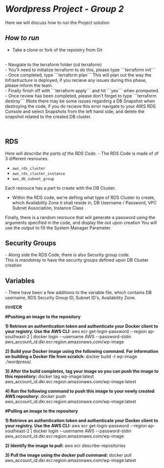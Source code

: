 <em><h1>Wordpress Project - Group 2</h1></em>
Here we will discuss how to run the Project solution

<em><h2>How to run</h2><p></em>
- Take a clone or fork of the repoistry from Git
<br>
- Navgiate to the terraform folder (cd terraform)
<br>
- You'll need to initialize terraform to do this, please type ```terraform init```
<br>
- Once completed, type ```terraform plan``` This will plan out the way the Infrastructure is deployed, if you recieve any issues    during this phase, please inform the team.
<br>
- Finally finish off with ```terraform apply``` and hit ```yes``` when prompoted. 
<br>
- Once review has been completed, please don't forget to type ```terraform destroy``` (Note there may be some issues regarding a DB Snapshot when destroying the code, if you do recieve this error navigate to your AWS RDS Console and select Snapshots from the left hand side, and delete the snapshot related to the created DB cluster.</p>
<br>

<h2>RDS</h2>
<em>Here will describe the parts of the RDS Code.</em>
- The RDS Code is made of of 3 different resrouces.

- ```aws_rds_cluster```
- ```aws_rds_cluster_instance```
- ```aws_db_subnet_group```

Each resrouce has a part to create with the DB Cluster.

- Within the RDS code, we're defiing what type of RDS Cluster to create, which Availability Zone it shall reside in, DB Username / Password, VPC Subnet Association, Instance Class

Finally, there is a random resrouce that will generate a password using the arguments specified in the code, and display the out upon creation
You will use the output to fill the System Manager Parameter.

<h2> Security Groups </h2>
- Along side the RDS Code, there is also Security group code.
<br>
This is mandotray to have the security groups defined upon DB Cluster creation 

<h2> Variables </h2>
- There have been a few additions to the variable file, which contains DB username, RDS Security Group ID, Subnet ID's, Availability Zone.

<br>

###**ECR**


**#Pushing an image to the repository**

**1) Retrieve an authentication token and authenticate your Docker client to your registry.
Use the AWS CLI:**
  aws ecr get-login-password --region ap-southeast-2 | docker login --username AWS --password-stdin aws_account_id.dkr.ecr.region.amazonaws.com/wp-image

**2) Build your Docker image using the following command. For information on building a Docker file from scratch:**
  docker build -t wp-image ./wordpress/.

**3) After the build completes, tag your image so you can push the image to this repository:**
  docker tag wp-image:latest aws_account_id.dkr.ecr.region.amazonaws.com/wp-image:latest

**4) Run the following command to push this image to your newly created AWS repository:**
  docker push aws_account_id.dkr.ecr.region.amazonaws.com/wp-image:latest


**#Pulling an image to the repository**

**1) Retrieve an authentication token and authenticate your Docker client to your registry.
Use the AWS CLI:**
  aws ecr get-login-password --region ap-southeast-2 | docker login --username AWS --password-stdin aws_account_id.dkr.ecr.region.amazonaws.com/wp-image

**2)  Identify the image to pull:**
  aws ecr describe-repositories
  
**3) Pull the image using the docker pull command:**
  docker pull aws_account_id.dkr.ecr.region.amazonaws.com/wp-image:latest
